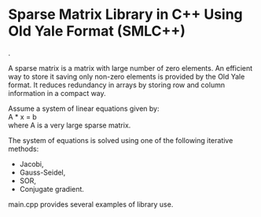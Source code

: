 <h1>Sparse Matrix Library in C++ Using Old Yale Format (<b>SMLC++</b>)</h1>.

A sparse matrix is a matrix with large number of zero elements. An efficient way to store it
saving only non-zero elements is provided by the Old Yale format. It reduces redundancy in
arrays by storing row and column information in a compact way.

Assume a system of linear equations given by:<br>
A * x = b<br>
where A is a very large sparse matrix.

The system of equations is solved using one of the following iterative methods:
- Jacobi,
- Gauss-Seidel,
- SOR,
- Conjugate gradient.

main.cpp provides several examples of library use.
